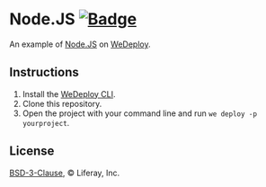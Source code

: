 # Node.JS [![Badge](https://img.shields.io/badge/built%20with-wedeploy-00d46a.svg?style=flat)](http://wedeploy.com)

An example of [Node.JS](https://nodejs.org/en/) on [WeDeploy](https://wedeploy.com/).

## Instructions

1. Install the [WeDeploy CLI](https://wedeploy.com/docs/intro/using-the-command-line/).
2. Clone this repository.
3. Open the project with your command line and run `we deploy -p yourproject`.

## License

[BSD-3-Clause](./LICENSE.md), © Liferay, Inc.

